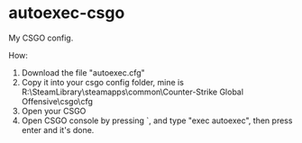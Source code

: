 # autoexec-csgo

My CSGO config.

How:
1. Download the file "autoexec.cfg"
2. Copy it into your csgo config folder, mine is R:\SteamLibrary\steamapps\common\Counter-Strike Global Offensive\csgo\cfg
3. Open your CSGO
4. Open CSGO console by pressing `, and type "exec autoexec", then press enter and it's done.
